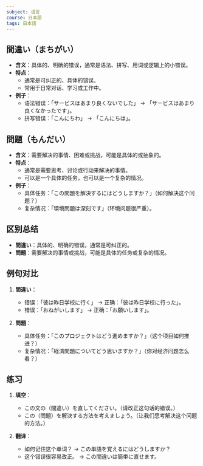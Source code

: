 ```yaml
---
subject: 语言
course: 日本語
tags: 日本語
---
```

## 間違い（まちがい）
- **含义**：具体的、明确的错误，通常是语法、拼写、用词或逻辑上的小错误。
- **特点**：
  - 通常是可纠正的、具体的错误。
  - 常用于日常对话、学习或工作中。
- **例子**：
  - 语法错误：「サービスはあまり良くないでした」 → 「サービスはあまり良くなかったです」。
  - 拼写错误：「こんにちわ」 → 「こんにちは」。

## 問題（もんだい）
- **含义**：需要解决的事情、困难或挑战，可能是具体的或抽象的。
- **特点**：
  - 通常是需要思考、讨论或行动来解决的事情。
  - 可以是一个具体的任务，也可以是一个复杂的情况。
- **例子**：
  - 具体任务：「この問題を解決するにはどうしますか？」（如何解决这个问题？）
  - 复杂情况：「環境問題は深刻です」（环境问题很严重）。

## 区别总结
- **間違い**：具体的、明确的错误，通常是可纠正的。
- **問題**：需要解决的事情或挑战，可能是具体的任务或复杂的情况。

## 例句对比
1. **間違い**：
   - 错误：「彼は昨日学校に行く」 → 正确：「彼は昨日学校に行った」。
   - 错误：「おねがいします」 → 正确：「お願いします」。

2. **問題**：
   - 具体任务：「このプロジェクトはどう進めますか？」（这个项目如何推进？）
   - 复杂情况：「経済問題についてどう思いますか？」（你对经济问题怎么看？）

## 练习
1. **填空**：
   - この文の（間違い）を直してください。（请改正这句话的错误。）
   - この（問題）を解決する方法を考えましょう。（让我们思考解决这个问题的方法。）

2. **翻译**：
   - 如何记住这个单词？ → この単語を覚えるにはどうしますか？
   - 这个错误很容易改正。 → この間違いは簡単に直せます。